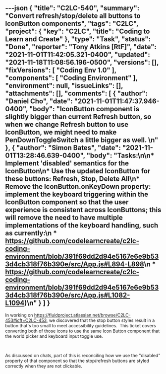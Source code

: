 ---json
{
  "title": "C2LC-540",
  "summary": "Convert refresh/stop/delete all buttons to IconButton components",
  "tags": "C2LC",
  "project": {
    "key": "C2LC",
    "title": "Coding to Learn and Create"
  },
  "type": "Task",
  "status": "Done",
  "reporter": "Tony Atkins [RtF]",
  "date": "2021-11-01T11:42:05.321-0400",
  "updated": "2021-11-18T11:08:56.196-0500",
  "versions": [],
  "fixVersions": [
    "Coding Env 1.0"
  ],
  "components": [
    "Coding Environment"
  ],
  "environment": null,
  "issueLinks": [],
  "attachments": [],
  "comments": [
    {
      "author": "Daniel Cho",
      "date": "2021-11-01T11:47:37.946-0400",
      "body": "IconButton component is slightly bigger than current Refresh button, so when we change Refresh button to use IconButton, we might need to make PenDownToggleSwitch a little bigger as well.&#x20;\n"
    },
    {
      "author": "Simon Bates",
      "date": "2021-11-01T13:28:46.639-0400",
      "body": "Tasks:\n\n* Implement 'disabled' semantics for the IconButton\n* Use the updated IconButton for these buttons: Refresh, Stop, Delete All\n* Remove the IconButton.onKeyDown property: implement the keyboard triggering within the IconButton component so that the user experience is consistent across IconButtons; this will remove the need to have multiple implementations of the keyboard handling, such as currently:\n  * <https://github.com/codelearncreate/c2lc-coding-environment/blob/391f69dd2d94e5167e6e9b533d4cb318f76b390e/src/App.js#L894-L898>\n  * <https://github.com/codelearncreate/c2lc-coding-environment/blob/391f69dd2d94e5167e6e9b533d4cb318f76b390e/src/App.js#L1082-L1094>)\n"
    }
  ]
}
---
In working on <https://fluidproject.atlassian.net/browse/C2LC-453#icft=C2LC-453>, we discovered that the stop button styles result in a button that's too small to meet accessibility guidelines.  This ticket covers converting both of those icons to use the same Icon Button component that the world picker and keyboard input toggle use.

 

As discussed on chats, part of this is reconciling how we use the "disabled" property of that component so that the stop/refresh buttons are styled correctly when they are not clickable.

        